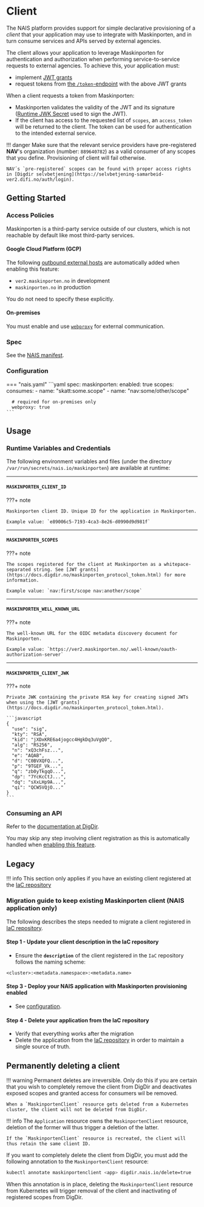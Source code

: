# Client

The NAIS platform provides support for simple declarative provisioning of a _client_ that your application may use to integrate with Maskinporten, and in turn consume services and APIs served by external agencies.

The client allows your application to leverage Maskinporten for authentication and authorization when performing service-to-service requests to external agencies.
To achieve this, your application must:

- implement [JWT grants](https://docs.digdir.no/maskinporten_protocol_jwtgrant.html)
- request tokens from [the `/token`-endpoint](https://docs.digdir.no/maskinporten_protocol_token.html) with the above JWT grants

When a client requests a token from Maskinporten:

- Maskinporten validates the validity of the JWT and its signature ([Runtime JWK Secret](#runtime-variables-and-credentials) used to sign the JWT).
- If the client has access to the requested list of `scopes`, an `access_token` will be returned to the client. The token can be used for authentication to the intended external service.

!!! danger
    Make sure that the relevant service providers have pre-registered **NAV**'s organization (number: `889640782`) as a valid consumer of any scopes that you define. Provisioning of client will fail otherwise.

    NAV´s `pre-registered` scopes can be found with proper access rights in [Digdir selvbetjening](https://selvbetjening-samarbeid-ver2.difi.no/auth/login).

## Getting Started

### Access Policies

Maskinporten is a third-party service outside of our clusters, which is not reachable by default like most third-party services.

#### Google Cloud Platform \(GCP\)

The following [outbound external hosts](../../../nais-application/access-policy.md#external-services) are automatically added when enabling this feature:

- `ver2.maskinporten.no` in development
- `maskinporten.no` in production

You do not need to specify these explicitly.

#### On-premises

You must enable and use [`webproxy`](../../../nais-application/application.md#webproxy) for external communication.

### Spec

See the [NAIS manifest](../../../nais-application/application.md#maskinporten).

### Configuration

=== "nais.yaml"
    ```yaml
    spec:
      maskinporten:
        enabled: true 
        scopes:
          consumes:
            - name: "skatt:some.scope"
            - name: "nav:some/other/scope"

      # required for on-premises only
      webproxy: true
    ```

## Usage

### Runtime Variables and Credentials

The following environment variables and files (under the directory `/var/run/secrets/nais.io/maskinporten`) are available at runtime:

---

#### `MASKINPORTEN_CLIENT_ID`

???+ note

    Maskinporten client ID. Unique ID for the application in Maskinporten.

    Example value: `e89006c5-7193-4ca3-8e26-d0990d9d981f`

---

#### `MASKINPORTEN_SCOPES`

???+ note

    The scopes registered for the client at Maskinporten as a whitepace-separated string. See [JWT grants](https://docs.digdir.no/maskinporten_protocol_token.html) for more information.

    Example value: `nav:first/scope nav:another/scope`

---

#### `MASKINPORTEN_WELL_KNOWN_URL`

???+ note

    The well-known URL for the OIDC metadata discovery document for Maskinporten. 

    Example value: `https://ver2.maskinporten.no/.well-known/oauth-authorization-server`

---

#### `MASKINPORTEN_CLIENT_JWK`

???+ note

    Private JWK containing the private RSA key for creating signed JWTs when using the [JWT grants](https://docs.digdir.no/maskinporten_protocol_token.html).

    ```javascript
    {
      "use": "sig",
      "kty": "RSA",
      "kid": "jXDxKRE6a4jogcc4HgkDq3uVgQ0",
      "alg": "RS256",
      "n": "xQ3chFsz...",
      "e": "AQAB",
      "d": "C0BVXQFQ...",
      "p": "9TGEF_Vk...",
      "q": "zb0yTkgqO...",
      "dp": "7YcKcCtJ...",
      "dq": "sXxLHp9A...",
      "qi": "QCW5VQjO..."
    }
    ```

### Consuming an API

Refer to the [documentation at DigDir](https://docs.digdir.no/maskinporten_guide_apikonsument.html).

You may skip any step involving client registration as this is automatically handled when [enabling this feature](#configuration).

## Legacy

!!! info
    This section only applies if you have an existing client registered at the [IaC repository](https://github.com/navikt/nav-maskinporten)

### Migration guide to keep existing Maskinporten client (NAIS application only)

The following describes the steps needed to migrate a client registered in [IaC repository](https://github.com/navikt/nav-maskinporten).

#### Step 1 - Update your client description in the IaC repository

- Ensure the **`description`** of the client registered in the `IaC` repository follows the naming scheme:

```text
<cluster>:<metadata.namespace>:<metadata.name>
```

#### Step 3 - Deploy your NAIS application with Maskinporten provisioning enabled

- See [configuration](#consumes-configuration).

#### Step 4 - Delete your application from the IaC repository

- Verify that everything works after the migration
- Delete the application from the [IaC repository](https://github.com/navikt/nav-maskinporten) in order to maintain a single source of truth.

## Permanently deleting a client

!!! warning
    Permanent deletes are irreversible. Only do this if you are certain that you wish to completely remove the client from DigDir
    and deactivates exposed scopes and granted access for consumers wil be removed.

    When a `MaskinportenClient` resource gets deleted from a Kubernetes cluster, the client will not be deleted from DigDir.

!!! info
    The `Application` resource owns the `MaskinportenClient` resource, deletion of the former will thus trigger a deletion of the latter.

    If the `MaskinportenClient` resource is recreated, the client will thus retain the same client ID.

If you want to completely delete the client from DigDir, you must add the following annotation to the `MaskinportenClient` resource:

```bash
kubectl annotate maskinportenclient <app> digdir.nais.io/delete=true
```

When this annotation is in place, deleting the `MaskinportenClient` resource from Kubernetes will trigger removal of the client and inactivating of registered scopes from DigDir.
